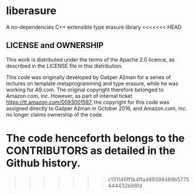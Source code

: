 # liberasure
A no-dependencies C++ extensible type erasure library
<<<<<<< HEAD

## LICENSE and OWNERSHIP
This work is distributed under the terms of the Apache 2.0 licence, as described
in the LICENSE file in this distribution.

This code was originally developed by Gašper Ažman for a series of lectures on
template metaprogramming and type erasure, while he was working for A9.com. The
original copyright therefore belonged to Amazon.com, inc. However, as part of
internal ticket https://tt.amazon.com/0093001587, the copyright for this code
was assigned directly to Gašper Ažman in October 2016, and Amazon.com, inc. no
longer claims ownership of the code.

The code henceforth belongs to the CONTRIBUTORS as detailed in the Github
history.
=======
>>>>>>> c131146ff1b4ffa469398489b5775444432b86fd
